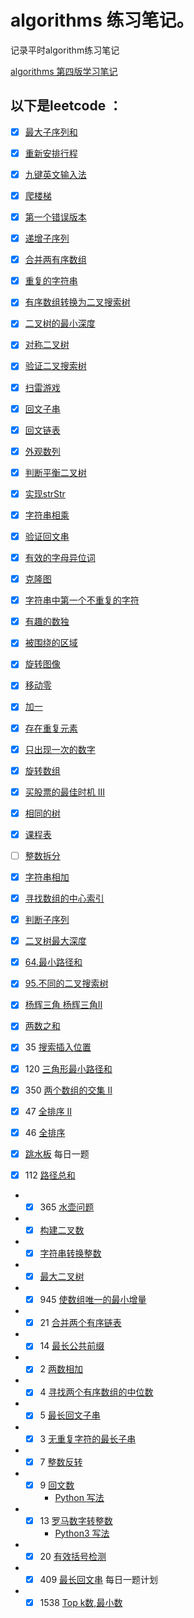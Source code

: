 algorithms 练习笔记。
=====

记录平时algorithm练习笔记

[algorithms 第四版学习笔记](src/algorithms/README.md)



以下是leetcode ：
---

- [x] [最大子序列和](src/leetcode/MaxSubArray.md)

- [x] [重新安排行程](src/leetcode/FindItinerary.md)

- [x] [九键英文输入法](src/leetcode/LetterCombinations.md)

- [x] [爬楼梯](src/leetcode/ClimbStairs.md)

- [x] [第一个错误版本](src/leetcode/FirstBadVersion.md)

- [x] [递增子序列](src/leetcode/FindSubsequences.md)

- [x] [合并两有序数组](src/leetcode/Merge.md)

- [x] [重复的字符串](src/leetcode/RrepeatedSubstringPattern.md)

- [x] [有序数组转换为二叉搜索树](src/leetcode/SortedArrayToBinarySearchTree.md)

- [x] [二叉树的最小深度](src/leetcode/MinDepth.md)

- [x] [对称二叉树](src/leetcode/IsSymmetric.md)

- [x] [验证二叉搜索树](src/leetcode/IsValidBST.md)

- [x] [扫雷游戏](src/leetcode/UpdateBoard.md)

- [x] [回文子串](src/leetcode/CountSubstrings.md)

- [x] [回文链表](src/IsPalindromeTree.md)

- [x] [外观数列](src/leetcode/CountAndSay.md)

- [x] [判断平衡二叉树](src/leetcode/IsBalanced.md)

- [x] [实现strStr](src/leetcode/StrStr.md)

- [x] [字符串相乘](src/leetcode/Multiply.md)

- [x] [验证回文串](src/leetcode/IsPalindrome.md)

- [x] [有效的字母异位词](src/leetcode/IsAnagram.md)

- [x] [克隆图](src/leetcode/CloneGraph.md)

- [x] [字符串中第一个不重复的字符](src/leetcode/FirstUniqChar.md)

- [x] [有趣的数独](src/leetcode/IsValidSudoku.md)

- [x] [被围绕的区域](src/leetcode/Solve.md)

- [x] [旋转图像](src/leetcode/RotateMatrix.md)

- [x] [移动零](src/leetcode/MoveZeroes.md)

- [x] [加一](PlusOne.md)

- [x] [存在重复元素](src/leetcode/ContainsDuplicate.md)

- [x] [只出现一次的数字](src/leetcode/SingleNumber.md)

- [x] [旋转数组](src/leetcode/Rotate.md)
- [x] [买股票的最佳时机 Ⅲ](src/leetcode/MaxProfit.md)
- [x] [相同的树](src/leetcode/IsSameTree.md)

- [x]  [课程表](src/leetcode/CanFinish.md)

- [ ] [整数拆分](src/leetcode/IntegerBreak.md)

- [x] [字符串相加](src/leetcode/AddString.md)

- [x] [寻找数组的中心索引](src/leetcode/PivotIndex.md)

- [x] [判断子序列](src/leetcode/IsSubsequence.md)

- [x] [二叉树最大深度](src/leetcode/MaxDepth.md)

- [x] [64.最小路径和](src/leetcode/MinPathSum.md)

- [x] [95.不同的二叉搜索树](src/leetcode/GenerateTrees.md)

- [x] [杨辉三角 ](src/leetcode/Generate.md) [杨辉三角Ⅱ](src/leetcode/GetRow.md)

- [x] [两数之和](src/leetcode/TwoSum.md)

- [x] 35 [搜索插入位置](src/leetcode/SearchInsert.md)

- [x] 120 [三角形最小路径和](src/leetcode/MininumTotal.md)

- [x] 350 [两个数组的交集 Ⅱ](src/leetcode/Intersect.md)

- [x] 47 [全排序 Ⅱ](src/leetcode/PermuteUnique.md)

- [x] 46 [全排序](src/leetcode/Permute.md)

- [x] [跳水板](src/leetcode/DivingBoard.md)  每日一题

- [x]  112 [路径总和](src/leetcode/HasPathSum.md)

* - [x] 365 [水壶问题](src/leetcode/CanMeasureWater.java) 
* - [x] [构建二叉数](src/leetcode/reConstructBinaryTree.md)
* - [x] [字符串转换整数](src/leetcode/MyAtoi.MD)
* - [x]  [最大二叉树](src/leetcode/ConstructMaximumBinaryTree.md)
* - [x] 945 [使数组唯一的最小增量](src/leetcode/MinIncrementForUnique.md)
* - [x]  21 [合并两个有序链表](src/leetcode/Twenty_one.md)
* - [x] 14 [最长公共前缀](src/leetcode/Fourteen.md)
* - [x] 2 [两数相加](/src/leetcode/QuestionTwo.java)
* - [x]  4 [寻找两个有序数组的中位数](/src/leetcode/Four.java)
* - [x] 5 [最长回文子串](src/leetcode/Fives.md)
* - [x] 3 [无重复字符的最长子串](/src/leetcode/Three.java)
* - [x] 7 [整数反转](/src/leetcode/seven.java)
* - [x] 9 [回文数](/src/leetcode/Nine.java) 
      * [Python 写法](/src/leetcode/Nine.md)
* - [x] 13 [罗马数字转整数](/src/leetcode/Thirteen.java)
       * [Python3 写法](src/leetcode/Thirteen.md)
* - [x] 20 [有效括号检测](src/leetcode/Twenty.java)
* - [x] 409 [最长回文串](src/leetcode/LongestPalindrome.java) 每日一题计划
* - [x] 1538 [Top k数,最小数](src/leetcode/GetLeastNumbers.java)